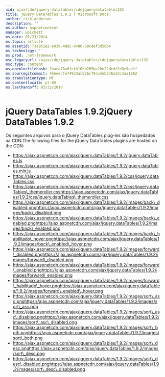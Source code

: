 ```yaml
---
uid: ajax/cdn/jquery-datatables/cdnjquerydatatables192
title: jQuery DataTables 1.9.2 | Microsoft Docs
author: rick-anderson
description: ''
ms.author: aspnetcontent
manager: wpickett
ms.date: 07/23/2014
ms.topic: article
ms.assetid: 71a851e2-e939-4da5-9480-59cdef3d56b4
ms.technology: ''
ms.prod: .net-framework
msc.legacyurl: /ajax/cdn/jquery-datatables/cdnjquerydatatables192
msc.type: content
ms.openlocfilehash: 2baca78a6fefb16db205ba20e22dcdf2d8c9aeff
ms.sourcegitcommit: 48beecfe749ddac52bc79aa3eb246a2dcdaa1862
ms.translationtype: MT
ms.contentlocale: pt-BR
ms.lasthandoff: 03/22/2018
---
```

<a name="jquery-datatables-192"></a><span data-ttu-id="4f4cc-102">jQuery DataTables 1.9.2</span><span class="sxs-lookup"><span data-stu-id="4f4cc-102">jQuery DataTables 1.9.2</span></span>
====================
<span data-ttu-id="4f4cc-103">Os seguintes arquivos para o jQuery DataTables plug-ins são hospedados na CDN:</span><span class="sxs-lookup"><span data-stu-id="4f4cc-103">The following files for the jQuery DataTables plugins are hosted on the CDN:</span></span>

- https://ajax.aspnetcdn.com/ajax/jquery.dataTables/1.9.2/jquery.dataTables.js
- https://ajax.aspnetcdn.com/ajax/jquery.dataTables/1.9.2/jquery.dataTables.min.js
- https://ajax.aspnetcdn.com/ajax/jquery.dataTables/1.9.2/css/jquery.dataTables.css
- <span data-ttu-id="4f4cc-104">https://ajax.aspnetcdn.com/ajax/jquery.dataTables/1.9.2/css/jquery.dataTables\_themeroller.css</span><span class="sxs-lookup"><span data-stu-id="4f4cc-104">https://ajax.aspnetcdn.com/ajax/jquery.dataTables/1.9.2/css/jquery.dataTables\_themeroller.css</span></span>
- <span data-ttu-id="4f4cc-105">https://ajax.aspnetcdn.com/ajax/jquery.dataTables/1.9.2/images/back\_disabled.png</span><span class="sxs-lookup"><span data-stu-id="4f4cc-105">https://ajax.aspnetcdn.com/ajax/jquery.dataTables/1.9.2/images/back\_disabled.png</span></span>
- <span data-ttu-id="4f4cc-106">https://ajax.aspnetcdn.com/ajax/jquery.dataTables/1.9.2/images/back\_enabled.png</span><span class="sxs-lookup"><span data-stu-id="4f4cc-106">https://ajax.aspnetcdn.com/ajax/jquery.dataTables/1.9.2/images/back\_enabled.png</span></span>
- <span data-ttu-id="4f4cc-107">https://ajax.aspnetcdn.com/ajax/jquery.dataTables/1.9.2/images/back\_habilitado\_hover.png</span><span class="sxs-lookup"><span data-stu-id="4f4cc-107">https://ajax.aspnetcdn.com/ajax/jquery.dataTables/1.9.2/images/back\_enabled\_hover.png</span></span>
- <span data-ttu-id="4f4cc-108">https://ajax.aspnetcdn.com/ajax/jquery.dataTables/1.9.2/images/forward\_disabled.png</span><span class="sxs-lookup"><span data-stu-id="4f4cc-108">https://ajax.aspnetcdn.com/ajax/jquery.dataTables/1.9.2/images/forward\_disabled.png</span></span>
- <span data-ttu-id="4f4cc-109">https://ajax.aspnetcdn.com/ajax/jquery.dataTables/1.9.2/images/forward\_enabled.png</span><span class="sxs-lookup"><span data-stu-id="4f4cc-109">https://ajax.aspnetcdn.com/ajax/jquery.dataTables/1.9.2/images/forward\_enabled.png</span></span>
- <span data-ttu-id="4f4cc-110">https://ajax.aspnetcdn.com/ajax/jquery.dataTables/1.9.2/images/forward\_habilitado\_hover.png</span><span class="sxs-lookup"><span data-stu-id="4f4cc-110">https://ajax.aspnetcdn.com/ajax/jquery.dataTables/1.9.2/images/forward\_enabled\_hover.png</span></span>
- <span data-ttu-id="4f4cc-111">https://ajax.aspnetcdn.com/ajax/jquery.dataTables/1.9.2/images/sort\_asc.png</span><span class="sxs-lookup"><span data-stu-id="4f4cc-111">https://ajax.aspnetcdn.com/ajax/jquery.dataTables/1.9.2/images/sort\_asc.png</span></span>
- <span data-ttu-id="4f4cc-112">https://ajax.aspnetcdn.com/ajax/jquery.dataTables/1.9.2/images/sort\_asc\_disabled.png</span><span class="sxs-lookup"><span data-stu-id="4f4cc-112">https://ajax.aspnetcdn.com/ajax/jquery.dataTables/1.9.2/images/sort\_asc\_disabled.png</span></span>
- <span data-ttu-id="4f4cc-113">https://ajax.aspnetcdn.com/ajax/jquery.dataTables/1.9.2/images/sort\_both.png</span><span class="sxs-lookup"><span data-stu-id="4f4cc-113">https://ajax.aspnetcdn.com/ajax/jquery.dataTables/1.9.2/images/sort\_both.png</span></span>
- <span data-ttu-id="4f4cc-114">https://ajax.aspnetcdn.com/ajax/jquery.dataTables/1.9.2/images/sort\_desc.png</span><span class="sxs-lookup"><span data-stu-id="4f4cc-114">https://ajax.aspnetcdn.com/ajax/jquery.dataTables/1.9.2/images/sort\_desc.png</span></span>
- <span data-ttu-id="4f4cc-115">https://ajax.aspnetcdn.com/ajax/jquery.dataTables/1.9.2/images/sort\_desc\_disabled.png</span><span class="sxs-lookup"><span data-stu-id="4f4cc-115">https://ajax.aspnetcdn.com/ajax/jquery.dataTables/1.9.2/images/sort\_desc\_disabled.png</span></span>
